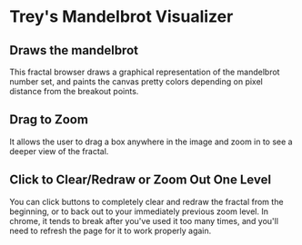 # Trey's Mandelbrot Visualizer

## Draws the mandelbrot
This fractal browser draws a graphical representation of the mandelbrot number set, and paints the canvas pretty colors depending on pixel distance from the breakout points.

## Drag to Zoom
It allows the user to drag a box anywhere in the image and zoom in to see a deeper view of the fractal.

## Click to Clear/Redraw or Zoom Out One Level
You can click buttons to completely clear and redraw the fractal from the beginning, or to back out to your immediately previous zoom level.
In chrome, it tends to break after you've used it too many times, and you'll need to refresh the page for it to work properly again.
